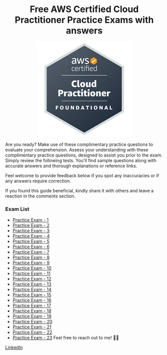 <div align="center">
<h1>Free AWS Certified Cloud Practitioner Practice Exams with answers</h1>

<img src="../images/AWS-Certified-Cloud-Practitioner_badge.png">
</div>

Are you ready? Make use of these complimentary practice questions to evaluate your comprehension. Assess your understanding with these complimentary practice questions, designed to assist you prior to the exam. Simply review the following tests. You'll find sample questions along with accurate answers and thorough explanations or reference links.

Feel welcome to provide feedback below if you spot any inaccuracies or if any answers require correction.

If you found this guide beneficial, kindly share it with others and leave a reaction in the comments section.

### Exam List

- [Practice Exam - 1](./practice-exam-1.md)
- [Practice Exam - 2](./practice-exam-2.md)
- [Practice Exam - 3](./practice-exam-3.md)
- [Practice Exam - 4](./practice-exam-4.md)
- [Practice Exam - 5](./practice-exam-5.md)
- [Practice Exam - 6](./practice-exam-6.md)
- [Practice Exam - 7](./practice-exam-7.md)
- [Practice Exam - 8](./practice-exam-8.md)
- [Practice Exam - 9](./practice-exam-9.md)
- [Practice Exam - 10](./practice-exam-10.md)
- [Practice Exam - 11](./practice-exam-11.md)
- [Practice Exam - 12](./practice-exam-12.md)
- [Practice Exam - 13](./practice-exam-13.md)
- [Practice Exam - 14](./practice-exam-14.md)
- [Practice Exam - 15](./practice-exam-15.md)
- [Practice Exam - 16](./practice-exam-16.md)
- [Practice Exam - 17](./practice-exam-17.md)
- [Practice Exam - 18](./practice-exam-18.md)
- [Practice Exam - 19](./practice-exam-19.md)
- [Practice Exam - 20](./practice-exam-20.md)
- [Practice Exam - 21](./practice-exam-21.md)
- [Practice Exam - 22](./practice-exam-22.md)
- [Practice Exam - 23](./practice-exam-23.md)
Feel free to reach out to me! 👨‍💻 <br />

<a href="https://www.linkedin.com/in/rogertn">LinkedIn</a>